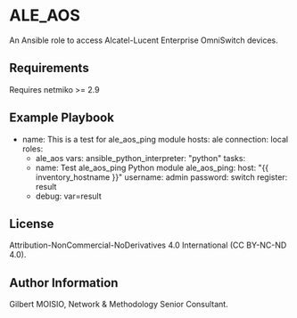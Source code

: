 ALE_AOS
=======

An Ansible role to access Alcatel-Lucent Enterprise OmniSwitch devices.

Requirements
------------

Requires netmiko >= 2.9

Example Playbook
----------------

  - name: This is a test for ale_aos_ping module
    hosts: ale
    connection: local
    roles:
      - ale_aos
    vars:
      ansible_python_interpreter: "python"
    tasks:
      - name: Test ale_aos_ping Python module
        ale_aos_ping: 
          host: "{{ inventory_hostname }}"
          username: admin
          password: switch
        register: result
      - debug: var=result 

License
-------

Attribution-NonCommercial-NoDerivatives 4.0 International (CC BY-NC-ND 4.0).

Author Information
------------------

Gilbert MOISIO, Network & Methodology Senior Consultant.
